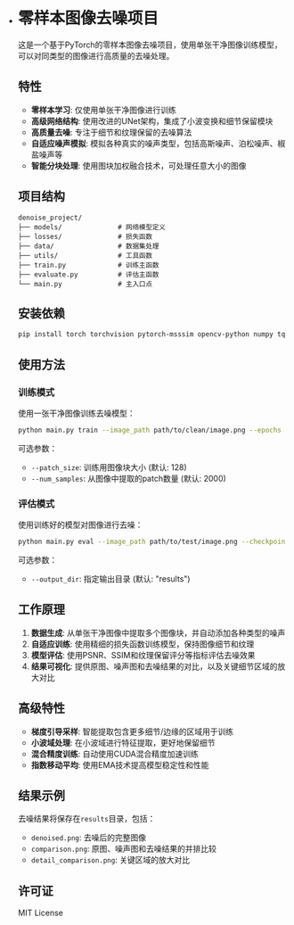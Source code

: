 
* # 零样本图像去噪项目

    这是一个基于PyTorch的零样本图像去噪项目，使用单张干净图像训练模型，可以对同类型的图像进行高质量的去噪处理。

    ## 特性



    - **零样本学习**: 仅使用单张干净图像进行训练
    - **高级网络结构**: 使用改进的UNet架构，集成了小波变换和细节保留模块
    - **高质量去噪**: 专注于细节和纹理保留的去噪算法
    - **自适应噪声模拟**: 模拟各种真实的噪声类型，包括高斯噪声、泊松噪声、椒盐噪声等
    - **智能分块处理**: 使用图块加权融合技术，可处理任意大小的图像

    ## 项目结构

    ```
    denoise_project/
    ├── models/              # 网络模型定义
    ├── losses/              # 损失函数
    ├── data/                # 数据集处理
    ├── utils/               # 工具函数
    ├── train.py             # 训练主函数
    ├── evaluate.py          # 评估主函数
    └── main.py              # 主入口点
    ```

    ## 安装依赖

    ```bash
    pip install torch torchvision pytorch-msssim opencv-python numpy tqdm adabelief-pytorch matplotlib scikit-image
    ```

    ## 使用方法

    ### 训练模式

    使用一张干净图像训练去噪模型：

    ```bash
    python main.py train --image_path path/to/clean/image.png --epochs 50 --batch_size 16
    ```

    可选参数：
    - `--patch_size`: 训练用图像块大小 (默认: 128)
    - `--num_samples`: 从图像中提取的patch数量 (默认: 2000)

    ### 评估模式

    使用训练好的模型对图像进行去噪：

    ```bash
    python main.py eval --image_path path/to/test/image.png --checkpoint_path checkpoints/best_model.pth
    ```

    可选参数：
    - `--output_dir`: 指定输出目录 (默认: "results")

    ## 工作原理

    1. **数据生成**: 从单张干净图像中提取多个图像块，并自动添加各种类型的噪声
    2. **自适应训练**: 使用精细的损失函数训练模型，保持图像细节和纹理
    3. **模型评估**: 使用PSNR、SSIM和纹理保留评分等指标评估去噪效果
    4. **结果可视化**: 提供原图、噪声图和去噪结果的对比，以及关键细节区域的放大对比

    ## 高级特性

    - **梯度引导采样**: 智能提取包含更多细节/边缘的区域用于训练
    - **小波域处理**: 在小波域进行特征提取，更好地保留细节
    - **混合精度训练**: 自动使用CUDA混合精度加速训练
    - **指数移动平均**: 使用EMA技术提高模型稳定性和性能

    ## 结果示例

    去噪结果将保存在`results`目录，包括：
    - `denoised.png`: 去噪后的完整图像
    - `comparison.png`: 原图、噪声图和去噪结果的并排比较
    - `detail_comparison.png`: 关键区域的放大对比

    ## 许可证

    MIT License
